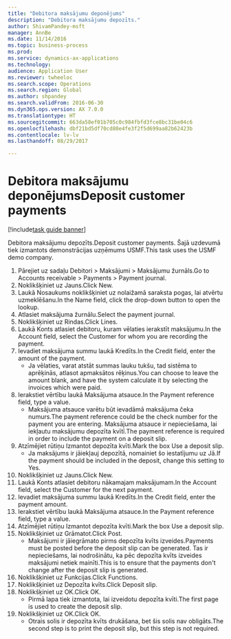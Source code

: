 ```yaml
--- 
title: "Debitora maksājumu deponējums"
description: "Debitora maksājumu depozīts."
author: ShivamPandey-msft
manager: AnnBe
ms.date: 11/14/2016
ms.topic: business-process
ms.prod: 
ms.service: dynamics-ax-applications
ms.technology: 
audience: Application User
ms.reviewer: twheeloc
ms.search.scope: Operations
ms.search.region: Global
ms.author: shpandey
ms.search.validFrom: 2016-06-30
ms.dyn365.ops.version: AX 7.0.0
ms.translationtype: HT
ms.sourcegitcommit: 663da58ef01b705c0c984fbfd3fce8bc31be04c6
ms.openlocfilehash: dbf21bd5df70cd80e4fe3f2f5d699aa82b62423b
ms.contentlocale: lv-lv
ms.lasthandoff: 08/29/2017

---
```

# <a name="deposit-customer-payments"></a><span data-ttu-id="7e3e7-103">Debitora maksājumu deponējums</span><span class="sxs-lookup"><span data-stu-id="7e3e7-103">Deposit customer payments</span></span>

[!include[task guide banner](../../includes/task-guide-banner.md)]

<span data-ttu-id="7e3e7-104">Debitora maksājumu depozīts.</span><span class="sxs-lookup"><span data-stu-id="7e3e7-104">Deposit customer payments.</span></span> <span data-ttu-id="7e3e7-105">Šajā uzdevumā tiek izmantots demonstrācijas uzņēmums USMF.</span><span class="sxs-lookup"><span data-stu-id="7e3e7-105">This task uses the USMF demo company.</span></span>

1. <span data-ttu-id="7e3e7-106">Pārejiet uz sadaļu Debitori > Maksājumi > Maksājumu žurnāls.</span><span class="sxs-lookup"><span data-stu-id="7e3e7-106">Go to Accounts receivable > Payments > Payment journal.</span></span>
2. <span data-ttu-id="7e3e7-107">Noklikšķiniet uz Jauns.</span><span class="sxs-lookup"><span data-stu-id="7e3e7-107">Click New.</span></span>
3. <span data-ttu-id="7e3e7-108">Laukā Nosaukums noklikšķiniet uz nolaižamā saraksta pogas, lai atvērtu uzmeklēšanu.</span><span class="sxs-lookup"><span data-stu-id="7e3e7-108">In the Name field, click the drop-down button to open the lookup.</span></span>
4. <span data-ttu-id="7e3e7-109">Atlasiet maksājuma žurnālu.</span><span class="sxs-lookup"><span data-stu-id="7e3e7-109">Select the payment journal.</span></span> 
5. <span data-ttu-id="7e3e7-110">Noklikšķiniet uz Rindas.</span><span class="sxs-lookup"><span data-stu-id="7e3e7-110">Click Lines.</span></span>
6. <span data-ttu-id="7e3e7-111">Laukā Konts atlasiet debitoru, kuram vēlaties ierakstīt maksājumu.</span><span class="sxs-lookup"><span data-stu-id="7e3e7-111">In the Account field, select the Customer for whom you are recording the payment.</span></span>
7. <span data-ttu-id="7e3e7-112">Ievadiet maksājuma summu laukā Kredīts.</span><span class="sxs-lookup"><span data-stu-id="7e3e7-112">In the Credit field, enter the amount of the payment.</span></span>
    * <span data-ttu-id="7e3e7-113">Ja vēlaties, varat atstāt summas lauku tukšu, tad sistēma to aprēķinās, atlasot apmaksātos rēķinus.</span><span class="sxs-lookup"><span data-stu-id="7e3e7-113">You can choose to leave the amount blank, and have the system calculate it by selecting the invoices which were paid.</span></span>  
8. <span data-ttu-id="7e3e7-114">Ierakstiet vērtību laukā Maksājuma atsauce.</span><span class="sxs-lookup"><span data-stu-id="7e3e7-114">In the Payment reference field, type a value.</span></span>
    * <span data-ttu-id="7e3e7-115">Maksājuma atsauce varētu būt ievadāmā maksājuma čeka numurs.</span><span class="sxs-lookup"><span data-stu-id="7e3e7-115">The payment reference could be the check number for the payment you are entering.</span></span> <span data-ttu-id="7e3e7-116">Maksājuma atsauce ir nepieciešama, lai iekļautu maksājumu depozīta kvītī.</span><span class="sxs-lookup"><span data-stu-id="7e3e7-116">The payment reference is required in order to include the payment on a deposit slip.</span></span>  
9. <span data-ttu-id="7e3e7-117">Atzīmējiet rūtiņu Izmantot depozīta kvīti.</span><span class="sxs-lookup"><span data-stu-id="7e3e7-117">Mark the box Use a deposit slip.</span></span>
    * <span data-ttu-id="7e3e7-118">Ja maksājums ir jāiekļauj depozītā, nomainiet šo iestatījumu uz Jā.</span><span class="sxs-lookup"><span data-stu-id="7e3e7-118">If the payment should be included in the deposit, change this setting to Yes.</span></span>  
10. <span data-ttu-id="7e3e7-119">Noklikšķiniet uz Jauns.</span><span class="sxs-lookup"><span data-stu-id="7e3e7-119">Click New.</span></span>
11. <span data-ttu-id="7e3e7-120">Laukā Konts atlasiet debitoru nākamajam maksājumam.</span><span class="sxs-lookup"><span data-stu-id="7e3e7-120">In the Account field, select the Customer for the next payment.</span></span>
12. <span data-ttu-id="7e3e7-121">Ievadiet maksājuma summu laukā Kredīts.</span><span class="sxs-lookup"><span data-stu-id="7e3e7-121">In the Credit field, enter the payment amount.</span></span>
13. <span data-ttu-id="7e3e7-122">Ierakstiet vērtību laukā Maksājuma atsauce.</span><span class="sxs-lookup"><span data-stu-id="7e3e7-122">In the Payment reference field, type a value.</span></span>
14. <span data-ttu-id="7e3e7-123">Atzīmējiet rūtiņu Izmantot depozīta kvīti.</span><span class="sxs-lookup"><span data-stu-id="7e3e7-123">Mark the box Use a deposit slip.</span></span>
15. <span data-ttu-id="7e3e7-124">Noklikšķiniet uz Grāmatot.</span><span class="sxs-lookup"><span data-stu-id="7e3e7-124">Click Post.</span></span>
    * <span data-ttu-id="7e3e7-125">Maksājumi ir jāiegrāmato pirms depozīta kvīts izveides.</span><span class="sxs-lookup"><span data-stu-id="7e3e7-125">Payments must be posted before the deposit slip can be generated.</span></span> <span data-ttu-id="7e3e7-126">Tas ir nepieciešams, lai nodrošinātu, ka pēc depozīta kvīts izveides maksājumi netiek mainīti.</span><span class="sxs-lookup"><span data-stu-id="7e3e7-126">This is to ensure that the payments don't change after the deposit slip is generated.</span></span>  
16. <span data-ttu-id="7e3e7-127">Noklikšķiniet uz Funkcijas.</span><span class="sxs-lookup"><span data-stu-id="7e3e7-127">Click Functions.</span></span>
17. <span data-ttu-id="7e3e7-128">Noklikšķiniet uz Depozīta kvīts.</span><span class="sxs-lookup"><span data-stu-id="7e3e7-128">Click Deposit slip.</span></span>
18. <span data-ttu-id="7e3e7-129">Noklikšķiniet uz OK.</span><span class="sxs-lookup"><span data-stu-id="7e3e7-129">Click OK.</span></span>
    * <span data-ttu-id="7e3e7-130">Pirmā lapa tiek izmantota, lai izveidotu depozīta kvīti.</span><span class="sxs-lookup"><span data-stu-id="7e3e7-130">The first page is used to create the deposit slip.</span></span>  
19. <span data-ttu-id="7e3e7-131">Noklikšķiniet uz OK.</span><span class="sxs-lookup"><span data-stu-id="7e3e7-131">Click OK.</span></span>
    * <span data-ttu-id="7e3e7-132">Otrais solis ir depozīta kvīts drukāšana, bet šis solis nav obligāts.</span><span class="sxs-lookup"><span data-stu-id="7e3e7-132">The second step is to print the deposit slip, but this step is not required.</span></span>  


